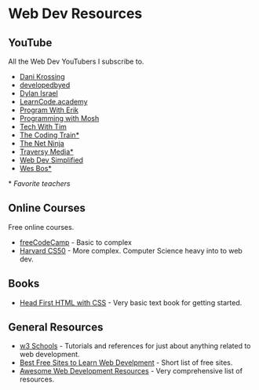 # Web Dev Resources

## YouTube

All the Web Dev YouTubers I subscribe to.

- [Dani Krossing](https://www.youtube.com/@Dani_Krossing/playlists)
- [developedbyed](https://www.youtube.com/@developedbyed/playlists)
- [Dylan Israel](https://www.youtube.com/@CodingTutorials360/playlists)
- [LearnCode.academy](https://www.youtube.com/@learncodeacademy/playlists)
- [Program With Erik](https://www.youtube.com/@ProgramWithErik/playlists)
- [Programming with Mosh](https://www.youtube.com/@programmingwithmosh/playlists)
- [Tech With Tim](https://www.youtube.com/@TechWithTim/playlists)
- [The Coding Train*](https://www.youtube.com/@TheCodingTrain/playlists)
- [The Net Ninja](https://www.youtube.com/@NetNinja/playlists)
- [Traversy Media*](https://www.youtube.com/@TraversyMedia/playlists)
- [Web Dev Simplified](https://www.youtube.com/@WebDevSimplified/playlists)
- [Wes Bos*](https://www.youtube.com/@WesBos/playlists)

\* *Favorite teachers*

## Online Courses

Free online courses.

- [freeCodeCamp](freeCodeCamp.org) - Basic to complex
- [Harvard CS50](https://www.edx.org/professional-certificate/harvardx-computer-science-for-web-programming) - More complex. Computer Science heavy into to web dev.

## Books

- [Head First HTML with CSS](https://resources.oreilly.com/examples/9780596101978/tree/master/code) -  Very basic text book for getting started.

## General Resources

- [w3 Schools](https://www.w3schools.com/default.asp) - Tutorials and references for just about anything related to web development.
- [Best Free Sites to Learn Web Develpment](https://www.cdw.com/content/cdw/en/articles/software/top-10-free-web-development-resources.html) - Short list of free sites.
- [Awesome Web Development Resources](https://web-dev-resources.com/#/) - Very comprehensive list of resources.
